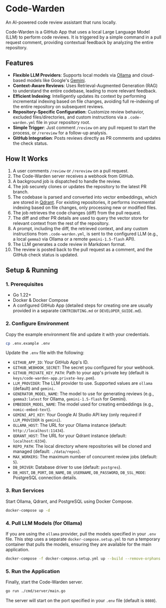# Code-Warden

An AI-powered code review assistant that runs locally.

Code-Warden is a GitHub App that uses a local Large Language Model (LLM) to perform code reviews. It is triggered by a simple command in a pull request comment, providing contextual feedback by analyzing the entire repository.

## Features

-   **Flexible LLM Providers**: Supports local models via [Ollama](https://ollama.com/) and cloud-based models like Google's [Gemini](https://deepmind.google/technologies/gemini/).
-   **Context-Aware Reviews**: Uses Retrieval-Augmented Generation (RAG) to understand the entire codebase, leading to more relevant feedback.
-   **Efficient Indexing**: Intelligently updates its context by performing incremental indexing based on file changes, avoiding full re-indexing of the entire repository on subsequent reviews.
-   **Repository-Specific Configuration**: Customize review behavior, excluded files/directories, and custom instructions via a `.code-warden.yml` file in your repository root.
-   **Simple Trigger**: Just comment `/review` on any pull request to start the process, or `/rereview` for a follow-up analysis.
-   **GitHub Integration**: Posts reviews directly as PR comments and updates the check status.

## How It Works

1.  A user comments `/review` or `/rereview` on a pull request.
2.  The Code-Warden server receives a webhook from GitHub.
3.  A background job is dispatched to handle the review.
4.  The job securely clones or updates the repository to the latest PR branch.
5.  The codebase is parsed and converted into vector embeddings, which are stored in [Qdrant](https://qdrant.tech/). For existing repositories, it performs incremental indexing based on file changes, only processing new or modified files.
6.  The job retrieves the code changes (diff) from the pull request.
7.  The diff and other PR details are used to query the vector store for relevant context from the rest of the repository.
8.  A prompt, including the diff, the retrieved context, and any custom instructions from `.code-warden.yml`, is sent to the configured LLM (e.g., a local `gemma3` via Ollama or a remote `gemini-1.5-flash` API).
9.  The LLM generates a code review in Markdown format.
10. The review is posted back to the pull request as a comment, and the GitHub check status is updated.

## Setup & Running

### 1. Prerequisites

-   Go 1.22+
-   Docker & Docker Compose
-   A configured GitHub App (detailed steps for creating one are usually provided in a separate `CONTRIBUTING.md` or `DEVELOPER_GUIDE.md`).

### 2. Configure Environment

Copy the example environment file and update it with your credentials.

```sh
cp .env.example .env
```

Update the `.env` file with the following:

-   `GITHUB_APP_ID`: Your GitHub App's ID.
-   `GITHUB_WEBHOOK_SECRET`: The secret you configured for your webhook.
-   `GITHUB_PRIVATE_KEY_PATH`: Path to your app's private key (default is `keys/code-warden-app.private-key.pem`).
-   `LLM_PROVIDER`: The LLM provider to use. Supported values are `ollama` (default) and `gemini`.
-   `GENERATOR_MODEL_NAME`: The model to use for generating reviews (e.g., `gemma3:latest` for Ollama, `gemini-1.5-flash` for Gemini).
-   `EMBEDDER_MODEL_NAME`: The model used for creating embeddings (e.g., `nomic-embed-text`).
-   `GEMINI_API_KEY`: Your Google AI Studio API key (only required if `LLM_PROVIDER` is `gemini`).
-   `OLLAMA_HOST`: The URL for your Ollama instance (default: `http://localhost:11434`).
-   `QDRANT_HOST`: The URL for your Qdrant instance (default: `localhost:6334`).
-   `REPO_PATH`: The local directory where repositories will be cloned and managed (default: `./data/repos`).
-   `MAX_WORKERS`: The maximum number of concurrent review jobs (default: `5`).
-   `DB_DRIVER`: Database driver to use (default: `postgres`).
-   `DB_HOST`, `DB_PORT`, `DB_NAME`, `DB_USERNAME`, `DB_PASSWORD`, `DB_SSL_MODE`: PostgreSQL connection details.

### 3. Run Services

Start Ollama, Qdrant, and PostgreSQL using Docker Compose.

```sh
docker-compose up -d
```

### 4. Pull LLM Models (for Ollama)

If you are using the `ollama` provider, pull the models specified in your `.env` file. This step uses a separate `docker-compose.setup.yml` to run a temporary container that pulls the models, ensuring they are available for the main application.

```sh
docker-compose -f docker-compose.setup.yml up --build --remove-orphans
```

### 5. Run the Application

Finally, start the Code-Warden server.

```sh
go run ./cmd/server/main.go
```

The server will start on the port specified in your `.env` file (default is `8080`).
